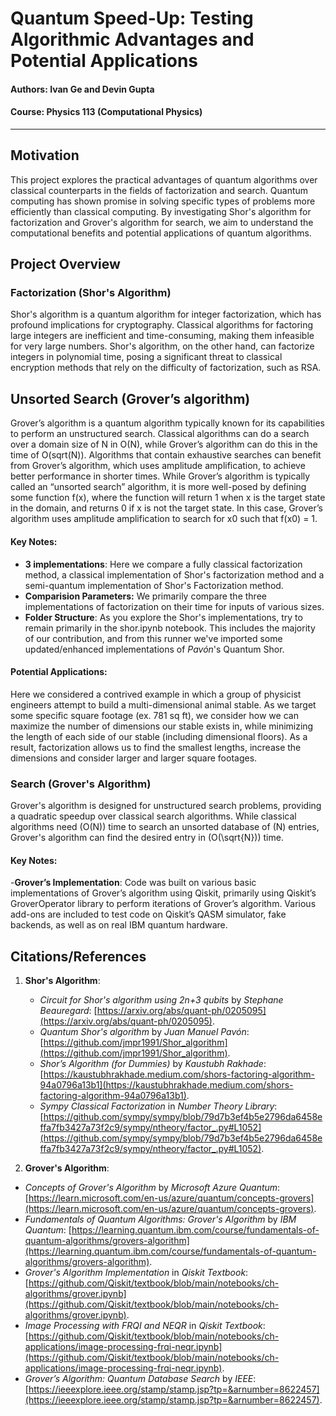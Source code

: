 # Quantum Speed-Up: Testing Algorithmic Advantages and Potential Applications

#### Authors: Ivan Ge and Devin Gupta

#### Course: Physics 113 (Computational Physics)

---

## Motivation

This project explores the practical advantages of quantum algorithms over classical counterparts in the fields of factorization and search. Quantum computing has shown promise in solving specific types of problems more efficiently than classical computing. By investigating Shor's algorithm for factorization and Grover's algorithm for search, we aim to understand the computational benefits and potential applications of quantum algorithms.

## Project Overview

### Factorization (Shor's Algorithm)

Shor's algorithm is a quantum algorithm for integer factorization, which has profound implications for cryptography. Classical algorithms for factoring large integers are inefficient and time-consuming, making them infeasible for very large numbers. Shor's algorithm, on the other hand, can factorize integers in polynomial time, posing a significant threat to classical encryption methods that rely on the difficulty of factorization, such as RSA.

## Unsorted Search (Grover’s algorithm) 

Grover’s algorithm is a quantum algorithm typically known for its capabilities to perform an unstructured search. Classical algorithms can do a search over a domain size of N in O(N), while Grover’s algorithm can do this in the time of O(sqrt(N)). Algorithms that contain exhaustive searches can benefit from Grover’s algorithm, which uses amplitude amplification, to achieve better performance in shorter times. While Grover’s algorithm is typically called an “unsorted search” algorithm, it is more well-posed by defining some function f(x), where the function will return 1 when x  is the target state in the domain, and returns 0 if x is not the target state. In this case, Grover’s algorithm uses amplitude amplification to search for x0 such that f(x0)  = 1.

#### Key Notes:

- **3 implementations**: Here we compare a fully classical factorization method, a classical implementation of Shor's factorization method and a semi-quantum implementation of Shor's Factorization method.
- **Comparision Parameters:** We primarily compare the three implementations of factorization on their time for inputs of various sizes.
- **Folder Structure**: As you explore the Shor's implementations, try to remain primarily in the shor.ipynb notebook. This includes the majority of our contribution, and from this runner we've imported some updated/enhanced implementations of *Pavón*'s Quantum Shor.


#### Potential Applications:

Here we considered a contrived example in which a group of physicist engineers attempt to build a multi-dimensional animal stable. As we target some specific square footage (ex. 781 sq ft), we consider how we can maximize the number of dimensions our stable exists in, while minimizing the length of each side of our stable (including dimensional floors). As a result, factorization allows us to find the smallest lengths, increase the dimensions and consider larger and larger square footages.

### Search (Grover's Algorithm)

Grover's algorithm is designed for unstructured search problems, providing a quadratic speedup over classical search algorithms. While classical algorithms need \(O(N)\) time to search an unsorted database of \(N\) entries, Grover's algorithm can find the desired entry in \(O(\sqrt{N})\) time. 

#### Key Notes:
-**Grover’s Implementation**: Code was built on various basic implementations of Grover’s algorithm using Qiskit, primarily using Qiskit’s GroverOperator library to perform iterations of Grover’s algorithm. Various add-ons are included to test code on Qiskit’s QASM simulator, fake backends, as well as on real IBM quantum hardware. 


## Citations/References

1. **Shor's Algorithm**:

   - *Circuit for Shor's algorithm using 2n+3 qubits* by *Stephane Beauregard*: [https://arxiv.org/abs/quant-ph/0205095](https://arxiv.org/abs/quant-ph/0205095).
   - *Quantum Shor's algorithm* by *Juan Manuel Pavón*: [https://github.com/jmpr1991/Shor_algorithm](https://github.com/jmpr1991/Shor_algorithm).
   - *Shor’s Algorithm (for Dummies)* by *Kaustubh Rakhade*: [https://kaustubhrakhade.medium.com/shors-factoring-algorithm-94a0796a13b1](https://kaustubhrakhade.medium.com/shors-factoring-algorithm-94a0796a13b1).
   - *Sympy Classical Factorization* in *Number Theory Library*: [https://github.com/sympy/sympy/blob/79d7b3ef4b5e2796da6458effa7fb3427a73f2c9/sympy/ntheory/factor_.py#L1052](https://github.com/sympy/sympy/blob/79d7b3ef4b5e2796da6458effa7fb3427a73f2c9/sympy/ntheory/factor_.py#L1052).
2. **Grover's Algorithm**:
- *Concepts of Grover's Algorithm* by *Microsoft Azure Quantum*: [https://learn.microsoft.com/en-us/azure/quantum/concepts-grovers](https://learn.microsoft.com/en-us/azure/quantum/concepts-grovers).
- *Fundamentals of Quantum Algorithms: Grover's Algorithm* by *IBM Quantum*: [https://learning.quantum.ibm.com/course/fundamentals-of-quantum-algorithms/grovers-algorithm](https://learning.quantum.ibm.com/course/fundamentals-of-quantum-algorithms/grovers-algorithm).
- *Grover's Algorithm Implementation* in *Qiskit Textbook*: [https://github.com/Qiskit/textbook/blob/main/notebooks/ch-algorithms/grover.ipynb](https://github.com/Qiskit/textbook/blob/main/notebooks/ch-algorithms/grover.ipynb).
- *Image Processing with FRQI and NEQR* in *Qiskit Textbook*: [https://github.com/Qiskit/textbook/blob/main/notebooks/ch-applications/image-processing-frqi-neqr.ipynb](https://github.com/Qiskit/textbook/blob/main/notebooks/ch-applications/image-processing-frqi-neqr.ipynb).
- *Grover’s Algorithm: Quantum Database Search* by *IEEE*: [https://ieeexplore.ieee.org/stamp/stamp.jsp?tp=&arnumber=8622457](https://ieeexplore.ieee.org/stamp/stamp.jsp?tp=&arnumber=8622457).

